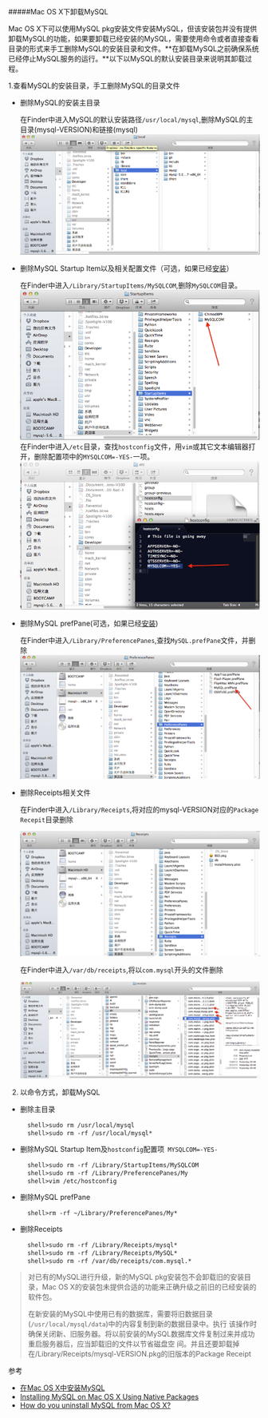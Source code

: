 #####Mac OS X下卸载MySQL

Mac OS X下可以使用MySQL pkg安装文件安装MySQL，但该安装包并没有提供卸载MySQL的功能，如果要卸载已经安装的MySQL，需要使用命令或者直接查看目录的形式来手工删除MySQL的安装目录和文件。**在卸载MySQL之前确保系统已经停止MySQL服务的运行。**以下以MySQL的默认安装目录来说明其卸载过程。

1.查看MySQL的安装目录，手工删除MySQL的目录文件

+ 删除MySQL的安装主目录
	
	在Finder中进入MySQL的默认安装路径`/usr/local/mysql`,删除MySQL的主目录(mysql-VERSION)和链接(mysql)
	![mysql home dir][m-1]
	
+ 删除MySQL Startup Item以及相关配置文件（可选，如果已经[安装][1]）

	在Finder中进入`/Library/StartupItems/MySQLCOM`,删除`MySQLCOM`目录。
	![mysql startupitem][m-2]	
	在Finder中进入`/etc`目录，查找`hostconfig`文件，用`vim`或其它文本编辑器打开，删除配置项中的`MYSQLCOM=-YES-`一项。
	![mysql startupitem hostconf][m-3]
	
+ 删除MySQL prefPane(可选，如果已经[安装][2])

	在Finder中进入`/Library/PreferencePanes`,查找`MySQL.prefPane`文件，并删除
	![mysql prefPane][m-4]
	
+ 删除Receipts相关文件

	在Finder中进入`/Library/Receipts`,将对应的mysql-VERSION对应的`Package Recepit`目录删除
	
	![mysql recepipts][m-5]
	
	在Finder中进入`/var/db/receipts`,将以`com.mysql`开头的文件删除
	
	![mysql var recepipts][m-6]
	
2. 以命令方式，卸载MySQL
		
+ 删除主目录
	
	  	shell>sudo rm /usr/local/mysql	
	  	shell>sudo rm -rf /usr/local/mysql*
		
+ 删除MySQL Startup Item及`hostconfig`配置项` MYSQLCOM=-YES-`
	
	  	shell>sudo rm -rf /Library/StartupItems/MySQLCOM
		shell>sudo rm -rf /Library/PreferencePanes/My
	  	shell>vim /etc/hostconfig 
	  
+ 删除MySQL prefPane
		
	  	shell>rm -rf ~/Library/PreferencePanes/My*
		
+ 删除Receipts

	  	shell>sudo rm -rf /Library/Receipts/mysql*
	  	shell>sudo rm -rf /Library/Receipts/MySQL*
	  	shell>sudo rm -rf /var/db/receipts/com.mysql.*
		
>对已有的MySQL进行升级，新的MySQL pkg安装包不会卸载旧的安装目录，Mac OS X的安装包未提供合适的功能来正确升级之前旧的已经安装的软件包。
> 
>在新安装的MySQL中使用已有的数据库，需要将旧数据目录(`/usr/local/mysql/data`)中的内容复制到新的数据目录中。执行
>该操作时确保关闭新、旧服务器。将以前安装的MySQL数据库文件复制过来并成功重启服务器后，应当卸载旧的文件以节省磁盘空
>间。并且还要卸载掉在/Library/Receipts/mysql-VERSION.pkg的旧版本的Package Receipt

参考

+ [在Mac OS X中安装MySQL](http://dev.mysql.com/doc/refman/5.1/zh/installing.html#mac-os-x-installation)
+ [Installing MySQL on Mac OS X Using Native Packages](http://dev.mysql.com/doc/refman/5.6/en/macosx-installation-pkg.html)
+ [How do you uninstall MySQL from Mac OS X?](http://stackoverflow.com/questions/1436425/how-do-you-uninstall-mysql-from-mac-os-x)

[1]: http://dev.mysql.com/doc/refman/5.6/en/macosx-installation-startupitem.html
[2]: http://dev.mysql.com/doc/refman/5.6/en/macosx-installation-prefpane.html
[m-1]: 1.png
[m-2]: 2.png
[m-3]: 3.png
[m-4]: 4.png
[m-6]: 5.png
[m-5]: 6.png
